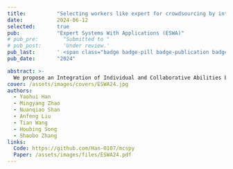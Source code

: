 ```yaml
---
title:          "Selecting workers like expert for crowdsourcing by integration evaluation of individual and collaborative abilities"
date:           2024-06-12
selected:       true
pub:            "Expert Systems With Applications (ESWA)"
# pub_pre:        "Submitted to "
# pub_post:       'Under review.'
pub_last:       ' <span class="badge badge-pill badge-publication badge-info">ESWA</span>'
pub_date:       "2024"

abstract: >-
  We propose an Integration of Individual and Collaborative Abilities based Dynamic Worker Selection (IICA-DWS) algorithm to recruit excellent workers as a team in a high-quality and low-cost style. In the IICA-DWS algorithm, each worker’s individual ability and collaborative contribution to the team are evaluated more accurately using the Approximate Shapley Value (ASV). In addition, a high-quality team formation method is established to complete complex tasks at low cost. This involves the selection of both team leaders and team members. In this process, the Multi-Armed Bandit (MAB) model is adopted to dynamically select excellent workers using exploration and exploitation phases. Lastly, the IICA-DWS algorithm is evaluated through theoretical analysis and experimental results.
cover: /assets/images/covers/ESWA24.jpg
authors:
  - Yaohui Han
  - Mingyang Zhao
  - Nuanqiao Shan
  - Anfeng Liu
  - Tian Wang
  - Houbing Song
  - Shaobo Zhang
links:
  Code: https://github.com/Han-0107/mcspy
  Paper: /assets/images/files/ESWA24.pdf
---
```

